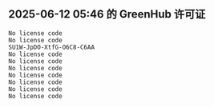 ## 2025-06-12 05:46 的 GreenHub 许可证
```
No license code
No license code
SU1W-JpDO-XtfG-O6C8-C6AA
No license code
No license code
No license code
No license code
No license code
No license code
No license code
```
